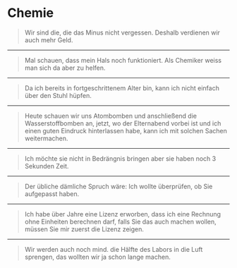 # Chemie

> Wir sind die, die das Minus nicht vergessen. Deshalb verdienen wir auch mehr Geld.

----------

> Mal schauen, dass mein Hals noch funktioniert. Als Chemiker weiss man sich da aber zu helfen.

----------

> Da ich bereits in fortgeschrittenem Alter bin, kann ich nicht einfach über den Stuhl hüpfen.

----------

> Heute schauen wir uns Atombomben und anschließend die Wasserstoffbomben an, jetzt, wo der Elternabend vorbei ist und ich einen guten Eindruck hinterlassen habe, kann ich mit solchen Sachen weitermachen.

----------

> Ich möchte sie nicht in Bedrängnis bringen aber sie haben noch 3 Sekunden Zeit.

----------

> Der übliche dämliche Spruch wäre: Ich wollte überprüfen, ob Sie aufgepasst haben.

----------

> Ich habe über Jahre eine Lizenz erworben, dass ich eine Rechnung ohne Einheiten berechnen darf, falls Sie das auch machen wollen, müssen Sie mir zuerst die Lizenz zeigen.

----------

> Wir werden auch noch mind. die Hälfte des Labors in die Luft sprengen, das wollten wir ja schon lange machen.
